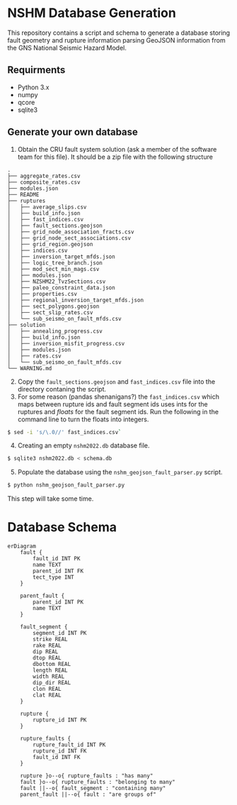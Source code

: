 # NSHM Database Generation

This repository contains a script and schema to generate a database storing fault geometry and rupture information parsing GeoJSON information from the GNS National Seismic Hazard Model.

## Requirments 

- Python 3.x
- numpy
- qcore
- sqlite3

## Generate your own database
1. Obtain the CRU fault system solution (ask a member of the software team for this file). It should be a zip file with the following structure
```
.
├── aggregate_rates.csv
├── composite_rates.csv
├── modules.json
├── README
├── ruptures
│   ├── average_slips.csv
│   ├── build_info.json
│   ├── fast_indices.csv
│   ├── fault_sections.geojson
│   ├── grid_node_association_fracts.csv
│   ├── grid_node_sect_associations.csv
│   ├── grid_region.geojson
│   ├── indices.csv
│   ├── inversion_target_mfds.json
│   ├── logic_tree_branch.json
│   ├── mod_sect_min_mags.csv
│   ├── modules.json
│   ├── NZSHM22_TvzSections.csv
│   ├── paleo_constraint_data.json
│   ├── properties.csv
│   ├── regional_inversion_target_mfds.json
│   ├── sect_polygons.geojson
│   ├── sect_slip_rates.csv
│   └── sub_seismo_on_fault_mfds.csv
├── solution
│   ├── annealing_progress.csv
│   ├── build_info.json
│   ├── inversion_misfit_progress.csv
│   ├── modules.json
│   ├── rates.csv
│   └── sub_seismo_on_fault_mfds.csv
└── WARNING.md
```
2. Copy the `fault_sections.geojson` and `fast_indices.csv` file into the directory contaning the script.
3. For some reason (pandas shenanigans?) the `fast_indices.csv` which maps between rupture ids and fault segment ids uses ints for the ruptures and *floats* for the fault segment ids. Run the following in the command line to turn the floats into integers.
```bash
$ sed -i 's/\.0//' fast_indices.csv`
```
4. Creating an empty `nshm2022.db` database file.
```bash
$ sqlite3 nshm2022.db < schema.db
```
5. Populate the database using the `nshm_geojson_fault_parser.py` script.
```bash
$ python nshm_geojson_fault_parser.py
```
This step will take some time.

# Database Schema
```mermaid
erDiagram
    fault {
        fault_id INT PK
        name TEXT
        parent_id INT FK
        tect_type INT
    }

    parent_fault {
        parent_id INT PK
        name TEXT
    }

    fault_segment {
        segment_id INT PK
        strike REAL
        rake REAL
        dip REAL
        dtop REAL
        dbottom REAL
        length REAL
        width REAL
        dip_dir REAL
        clon REAL
        clat REAL
    }

    rupture {
        rupture_id INT PK
    }

    rupture_faults {
        rupture_fault_id INT PK
        rupture_id INT FK
        fault_id INT FK
    }

    rupture }o--o{ rupture_faults : "has many"
    fault }o--o{ rupture_faults : "belonging to many"
    fault ||--o{ fault_segment : "containing many"
    parent_fault ||--o{ fault : "are groups of"
```
